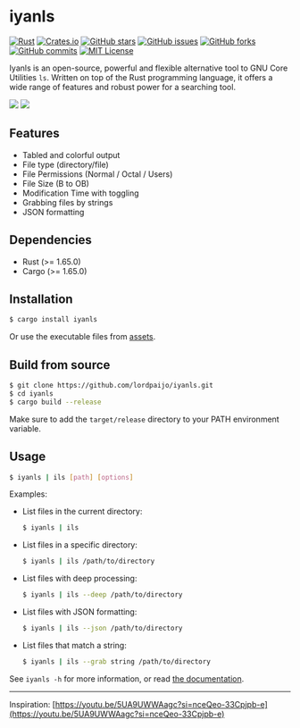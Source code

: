 # iyanls

[![Rust](https://img.shields.io/badge/language-Rust-orange)](https://www.rust-lang.org/)
[![Crates.io](https://img.shields.io/crates/v/iyanls)](https://crates.io/crates/iyanls)
[![GitHub stars](https://img.shields.io/github/stars/lordpaijo/iyanls)](https://github.com/lordpaijo/iyanls/stargazers)
[![GitHub issues](https://img.shields.io/github/issues/lordpaijo/iyanls)](https://github.com/lordpaijo/iyanls/issues)
[![GitHub forks](https://img.shields.io/github/forks/lordpaijo/iyanls)](https://github.com/lordpaijo/iyanls/network/members)
[![GitHub commits](https://img.shields.io/github/commit-activity/m/lordpaijo/iyanls)](https://github.com/lordpaijo/iyanls/commits/main)
[![MIT License](https://img.shields.io/github/license/lordpaijo/iyanls)](https://github.com/lordpaijo/iyanls/blob/main/LICENSE)

Iyanls is an open-source, powerful and flexible alternative tool to GNU Core Utilities `ls`. Written on top of the Rust programming language, it offers a wide range of features and robust power for a searching tool.

![](https://github.com/lordpaijo/iyanls/blob/main/ss00.png)
![](https://github.com/lordpaijo/iyanls/blob/main/ss01.png)
## Features
- Tabled and colorful output
- File type (directory/file)
- File Permissions (Normal / Octal / Users)
- File Size (B to OB)
- Modification Time with toggling
- Grabbing files by strings
- JSON formatting

## Dependencies
- Rust (>= 1.65.0)
- Cargo (>= 1.65.0)

## Installation
```sh
$ cargo install iyanls
```

Or use the executable files from [assets](https://github.com/lordpaijo/iyanls/releases).

## Build from source
```sh
$ git clone https://github.com/lordpaijo/iyanls.git
$ cd iyanls
$ cargo build --release
```

Make sure to add the `target/release` directory to your PATH environment variable.

## Usage
```sh
$ iyanls | ils [path] [options]
```

Examples:
- List files in the current directory:
  ```sh
  $ iyanls | ils
  ```
- List files in a specific directory:
  ```sh
  $ iyanls | ils /path/to/directory
  ```
- List files with deep processing:
  ```sh
  $ iyanls | ils --deep /path/to/directory
  ```
- List files with JSON formatting:
  ```sh
  $ iyanls | ils --json /path/to/directory
  ```
- List files that match a string:
  ```sh
  $ iyanls | ils --grab string /path/to/directory
  ```

See `iyanls -h` for more information, or read [the documentation](https://github.com/lordpaijo/iyanls/blob/main/docs.md).

---

Inspiration: [https://youtu.be/5UA9UWWAagc?si=nceQeo-33Cpjpb-e](https://youtu.be/5UA9UWWAagc?si=nceQeo-33Cpjpb-e)
